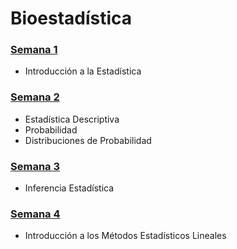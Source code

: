# Bioestadística

### [Semana 1](Semana1/Readme.md)
  - Introducción a la Estadística
### [Semana 2](Semana2/Readme.md)
  - Estadística Descriptiva
  - Probabilidad
  - Distribuciones de Probabilidad  
### [Semana 3](Semana3/Readme.md)
  - Inferencia Estadística
### [Semana 4](Semana4/Readme.md)
  - Introducción a los Métodos Estadísticos Lineales
